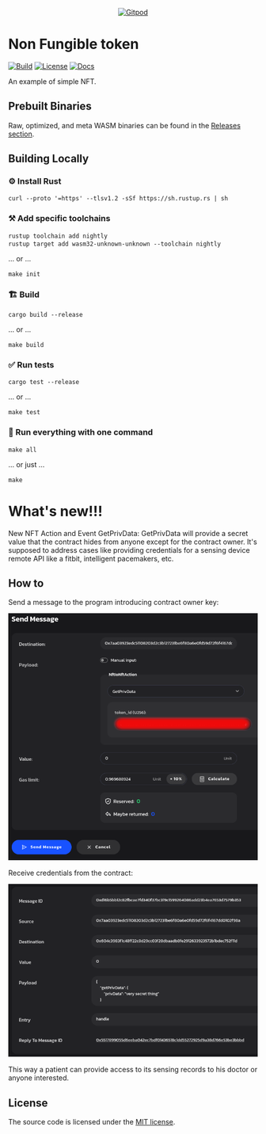 <p align="center">
  <a href="https://gitpod.io/#https://github.com/gear-dapps/non-fungible-token" target="_blank">
    <img src="https://gitpod.io/button/open-in-gitpod.svg" width="240" alt="Gitpod">
  </a>
</p>

# Non Fungible token

[![Build][build_badge]][build_href]
[![License][lic_badge]][lic_href]
[![Docs][docs_badge]][docs_href]

[build_badge]: https://github.com/gear-dapps/non-fungible-token/workflows/Build/badge.svg
[build_href]: https://github.com/gear-dapps/non-fungible-token/actions/workflows/build.yml

[lic_badge]: https://img.shields.io/badge/License-MIT-success
[lic_href]: https://github.com/gear-dapps/non-fungible-token/blob/master/LICENSE

[docs_badge]: https://img.shields.io/badge/Docs-online-5023dd
[docs_href]: https://dapp.rs/non-fungible-token

An example of simple NFT.

## Prebuilt Binaries

Raw, optimized, and meta WASM binaries can be found in the [Releases section](https://github.com/gear-dapps/non-fungible-token/releases).

## Building Locally

### ⚙️ Install Rust

```shell
curl --proto '=https' --tlsv1.2 -sSf https://sh.rustup.rs | sh
```

### ⚒️ Add specific toolchains

```shell
rustup toolchain add nightly
rustup target add wasm32-unknown-unknown --toolchain nightly
```

... or ...

```shell
make init
```

### 🏗️ Build

```shell
cargo build --release
```

... or ...

```shell
make build
```

### ✅ Run tests

```shell
cargo test --release
```

... or ...

```shell
make test
```

### 🚀 Run everything with one command

```shell
make all
```

... or just ...

```shell
make
```

# What's new!!!

New NFT Action and Event GetPrivData:
GetPrivData will provide a secret value that the contract hides from anyone except for the contract owner.
It's supposed to address cases like providing credentials for a sensing device remote API like a fitbit, intelligent pacemakers, etc.

## How to
Send a message to the program introducing contract owner key:

![Sensing message to the contract](sendMessageGetPrivData.png)

Receive credentials from the contract:

![Sensing message to the contract](receiveSecret.png)

This way a patient can provide access to its sensing records to his doctor or anyone interested.

## License

The source code is licensed under the [MIT license](LICENSE).
